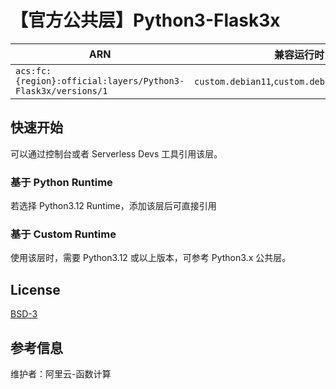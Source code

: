 
# 【官方公共层】Python3-Flask3x

| ARN                                                          | 兼容运行时                                       | 版本          |
|--------------------------------------------------------------|---------------------------------------------|-------------|
| `acs:fc:{region}:official:layers/Python3-Flask3x/versions/1` | `custom.debian11`,`custom.debian10`,`python3.12` | flask 3.0.3 |

## 快速开始
可以通过控制台或者 Serverless Devs 工具引用该层。

### 基于 Python Runtime
若选择 Python3.12 Runtime，添加该层后可直接引用

### 基于 Custom Runtime
使用该层时，需要 Python3.12 或以上版本，可参考 Python3.x 公共层。

## License
[BSD-3](https://github.com/pallets/flask/blob/main/LICENSE.rst)

## 参考信息
维护者：阿里云-函数计算